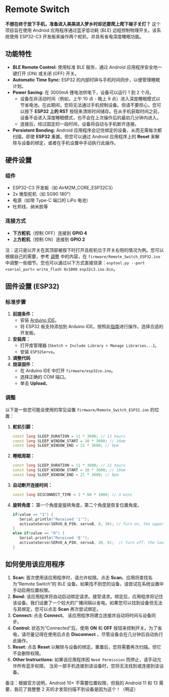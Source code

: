 # Remote Switch

**不想在终于放下手机，准备进入美美进入梦乡时却还要爬上爬下梯子关灯？** 这个项目旨在使用 Android 应用程序通过蓝牙低功耗 (BLE) 远程控制物理开关。该系统使用 ESP32-C3 开发板来操作两个舵机，并具有省电深度睡眠功能。

## 功能特性

- **BLE Remote Control:** 使用标准 BLE 服务，通过 Android 应用程序安全地一键打开 (ON) 或关闭 (OFF) 开关。
- **Automatic Time Sync:** ESP32 的内部时钟与手机时间同步，以便管理睡眠计划。
- **Power Saving:** 在 3000mA 锂电池供电下，设备可以运行 1 到 2 个月。
  - 设备在非活动时间（例如，上午 10 点 - 晚上 9 点）进入深度睡眠模式以节省电池。在此期间，您将无法通过手机控制设备。但请不要担心，您可以按下 **ESP32 上的 RST** 按钮来清除时间储存。在从手机获取时间之前，设备不会进入深度睡眠模式，也不会在上次操作后的最初几分钟内进入。
  - 连接后，经过固定的一段时间，设备将自动与手机断开连接。
- **Persistent Bonding:** Android 应用程序会记住绑定的设备，从而无需每次都扫描，即使 **ESP32** 重置。但您可以通过 Android 应用程序上的 **Reset** 来解除与设备的绑定，或者在手机设置中手动执行此操作。

## 硬件设置

### 组件

- ESP32-C3 开发板（如 AirM2M_CORE_ESP32C3）
- 2x 微型舵机（如 SG90 180&deg;）
- 电源（如带 Type-C 端口的 LiPo 电池）
- 杜邦线、纳米胶等

### 连接方式

- **下方舵机**（控制 OFF）连接到 **GPIO 4**
- **上方舵机**（控制 ON）连接到 **GPIO 2**

注：这只是以开关在其顶部被按下时打开且舵机位于开关右侧的情况为例。您可以根据自己的需要，参考 [调整](#调整) 中的内容，在 `firmware/Remote_Switch_ESP32.ino` 中调整一些细节。您也可以通过以下方式直接烧录：`esptool.py --port <serial_port> write_flash 0x1000 esp32c3.ino.bin`。

## 固件设置 (ESP32)

### 标准步骤

1. **前提条件：**
   - 安装 [Arduino IDE](https://www.arduino.cc/en/software)。
   - 将 ESP32 板支持添加到 Arduino IDE。按照此[指南](https://docs.espressif.com/projects/arduino-esp32/en/latest/installing.html)进行操作。选择合适的开发板。
2. **安装库：**
   - 打开库管理器 (`Sketch > Include Library > Manage Libraries...`)。
   - 安装 `ESP32Servo`。
3. **调整代码**
4. **烧录固件：**
   - 在 Arduino IDE 中打开 `firmware/esp32ce.ino`。
   - 选择正确的 COM 端口。
   - 单击 **Upload**。

### 调整

以下是一些您可能会使用的常见设置 `firmware/Remote_Switch_ESP32.ino` 的位置：

1. **舵机引脚：**

   ```cpp
   const long SLEEP_DURATION = 11 * 3600; // 11 hours
   const long SLEEP_WINDOW_START = 10 * 3600; // 10am
   const long SLEEP_WINDOW_END = 21 * 3600; // 9pm
   ```

1. **睡眠周期：**

   ```cpp
   const long SLEEP_DURATION = 11 * 3600; // 11 hours
   const long SLEEP_WINDOW_START = 10 * 3600; // 10am
   const long SLEEP_WINDOW_END = 21 * 3600; // 9pm
   ```

1. **自动断开连接时间：**

   ```cpp
   const long DISCONNECT_TIME = 3 * 60 * 1000; // 3 mins
   ```

1. **旋转角度：** 第一个角度是旋转角度，第二个角度是恢复位置角度。

   ```cpp
   if(value == "1") {
      Serial.println("Received '1'");
      activateServo(SERVO_B_PIN, servoB, 0, 30); // Turn on, the upper servo rotate 30°
   } 
   else if(value == "0") {
      Serial.println("Received '0'");
      activateServo(SERVO_A_PIN, servoA, 30, 0);  // Turn off, the lower servo rotate 30°
   }
   ```

## 如何使用该应用程序

1. **Scan**: 首次使用该应用程序时，请允许权限。点击 **Scan**。应用将查找名为“Remote Switch”的 BLE 设备。如果找不到您的设备，请尝试在系统设置中手动启用位置权限。
1. **Bond:** 该应用程序将自动启动绑定请求。接受请求。绑定后，应用程序将记住该设备。我们设置了一个较大的广播间隔以省电。如果您可以找到设备但无法与其绑定，您可以点击 **Scan** 再次尝试绑定。
1. **Connect:** 点击 **Connect**。 该应用程序将建立连接并自动将时间与设备同步。
1. **Control:** 状态为“Connected”后，使用 **ON** 和 **OFF** 按钮来控制开关。为了省电，请尽量记得在使用后点击 **Disconnect** ，尽管设备会在几分钟后自动执行此操作。
1. **Reset:** 点击 **Reset** 以解除与设备的绑定。重置后，您将需要再次扫描。但它不会删除权限。
1. **Other Instructions:** 如果该应用程序因 `Need Permission` 而停止，请手动允许所有蓝牙权限。 当另一部手机连接到该设备时，您将无法找到或连接到该设备。

备注：根据官方说明，Android 10+ 不需要位置权限，但我的 Android 11 和 13 需要，我花了我整整 2 天的才发现扫描不到设备是因为这个！（啊这）
